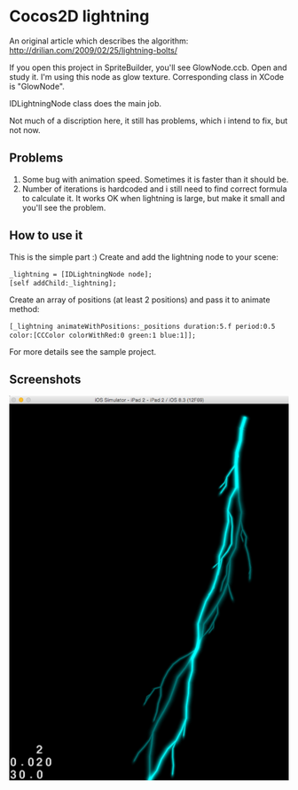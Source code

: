 Cocos2D lightning
==================

An original article which describes the algorithm: http://drilian.com/2009/02/25/lightning-bolts/

If you open this project in SpriteBuilder, you'll see GlowNode.ccb. Open and study it. 
I'm using this node as glow texture. Corresponding class in XCode is "GlowNode".

IDLightningNode class does the main job. 

Not much of a discription here, it still has problems, which i intend to fix, but not now. 

Problems
-----------

1. Some bug with animation speed. Sometimes it is faster than it should be.
2. Number of iterations is hardcoded and i still need to find correct formula to calculate it.
   It works OK when lightning is large, but make it small and you'll see the problem.
   
How to use it
-----------   

This is the simple part :)
Create and add the lightning node to your scene:
```
_lightning = [IDLightningNode node];
[self addChild:_lightning];
```

Create an array of positions (at least 2 positions) and pass it to animate method:
```
[_lightning animateWithPositions:_positions duration:5.f period:0.5 color:[CCColor colorWithRed:0 green:1 blue:1]];
```

For more details see the sample project.

Screenshots
-----------

![Alt text](/Screenshots/Lightning.png?raw=true "Screenshot")

